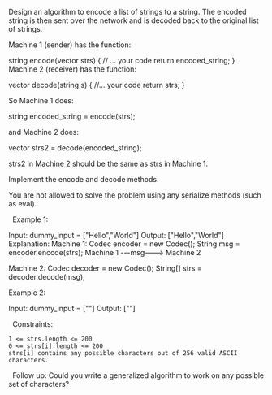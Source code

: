 Design an algorithm to encode a list of strings to a string. The encoded string is then sent over the network and is decoded back to the original list of strings.

Machine 1 (sender) has the function:

string encode(vector<string> strs) {
  // ... your code
  return encoded_string;
}
Machine 2 (receiver) has the function:

vector<string> decode(string s) {
  //... your code
  return strs;
}


So Machine 1 does:

string encoded_string = encode(strs);


and Machine 2 does:

vector<string> strs2 = decode(encoded_string);


strs2 in Machine 2 should be the same as strs in Machine 1.

Implement the encode and decode methods.

You are not allowed to solve the problem using any serialize methods (such as eval).

 
Example 1:

Input: dummy_input = ["Hello","World"]
Output: ["Hello","World"]
Explanation:
Machine 1:
Codec encoder = new Codec();
String msg = encoder.encode(strs);
Machine 1 ---msg---> Machine 2

Machine 2:
Codec decoder = new Codec();
String[] strs = decoder.decode(msg);


Example 2:

Input: dummy_input = [""]
Output: [""]


 
Constraints:


	1 <= strs.length <= 200
	0 <= strs[i].length <= 200
	strs[i] contains any possible characters out of 256 valid ASCII characters.


 
Follow up: Could you write a generalized algorithm to work on any possible set of characters?
